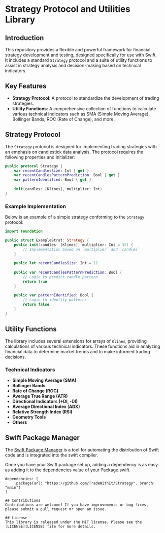 # Strategy Protocol and Utilities Library

## Introduction
This repository provides a flexible and powerful framework for financial strategy development and testing, designed specifically for use with Swift. It includes a standard `Strategy` protocol and a suite of utility functions to assist in strategy analysis and decision-making based on technical indicators.

## Key Features
- **Strategy Protocol**: A protocol to standardize the development of trading strategies.
- **Utility Functions**: A comprehensive collection of functions to calculate various technical indicators such as SMA (Simple Moving Average), Bollinger Bands, ROC (Rate of Change), and more.

## Strategy Protocol
The `Strategy` protocol is designed for implementing trading strategies with an emphasis on candlestick data analysis. The protocol requires the following properties and initializer:

```swift
public protocol Strategy {
    var recentCandlesSize: Int { get }
    var recentCandlesPatternPrediction: Bool { get }
    var patternIdentified: Bool { get }
    
    init(candles: [Klines], multiplier: Int)
}
```

### Example Implementation
Below is an example of a simple strategy conforming to the `Strategy` protocol:

```swift
import Foundation

public struct ExampleStrat: Strategy {
    public init(candles: [Klines], multiplier: Int = 15) {
        // Implementation based on `multiplier` and `candles`
    }
    
    public let recentCandlesSize: Int = 12
    
    public var recentCandlesPatternPrediction: Bool {
        // Logic to predict candle pattern
        return true
    }
    
    public var patternIdentified: Bool {
        // Logic to identify patterns
        return false
    }
}
```

## Utility Functions
The library includes several extensions for arrays of `Klines`, providing calculations of various technical indicators. These functions aid in analyzing financial data to determine market trends and to make informed trading decisions.

### Technical Indicators
- **Simple Moving Average (SMA)**
- **Bollinger Bands**
- **Rate of Change (ROC)**
- **Average True Range (ATR)**
- **Directional Indicators (+DI, -DI)**
- **Average Directional Index (ADX)**
- **Relative Strength Index (RSI)**
- **Geometry Tools**
- **Others**

## Swift Package Manager

The [Swift Package Manager](https://swift.org/package-manager/) is a tool for automating the distribution of Swift code and is integrated into the swift compiler.

Once you have your Swift package set up, adding a dependency is as easy as adding it to the dependencies value of your Package.swift.

```
dependencies: [
    .package(url: "https://github.com/TradeWithIt/Strategy", branch: "main")
]

## Contributions
Contributions are welcome! If you have improvements or bug fixes, please submit a pull request or open an issue.

## License
This library is released under the MIT license. Please see the [LICENSE](LICENSE) file for more details.
